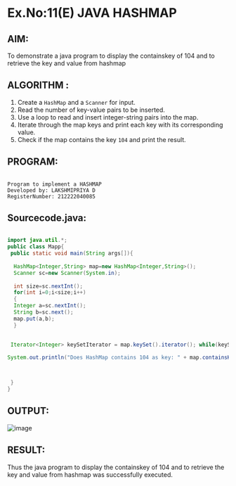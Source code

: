 # Ex.No:11(E)  JAVA HASHMAP

## AIM:
To demonstrate a java program to display the containskey of 104 and to retrieve the key and value from hashmap 

## ALGORITHM :
1. Create a `HashMap` and a `Scanner` for input.
2. Read the number of key-value pairs to be inserted.
3. Use a loop to read and insert integer-string pairs into the map.
4. Iterate through the map keys and print each key with its corresponding value.
5. Check if the map contains the key `104` and print the result.

## PROGRAM:
 ```

Program to implement a HASHMAP
Developed by: LAKSHMIPRIYA D
RegisterNumber: 212222040085

```

## Sourcecode.java:
```java

import java.util.*;  
public class Mapp{  
 public static void main(String args[]){ 
     
  HashMap<Integer,String> map=new HashMap<Integer,String>(); 
  Scanner sc=new Scanner(System.in);
  
  int size=sc.nextInt();
  for(int i=0;i<size;i++)
  {
  Integer a=sc.nextInt();
  String b=sc.next();
  map.put(a,b);  
  } 
 
  
 Iterator<Integer> keySetIterator = map.keySet().iterator(); while(keySetIterator.hasNext()){ Integer key = keySetIterator.next(); System.out.println("key: " + key + " value: " + map.get(key)); }

System.out.println("Does HashMap contains 104 as key: " + map.containsKey(104));



 }  
}  
```

## OUTPUT:

![image](https://github.com/user-attachments/assets/d972f5f2-228f-457d-8758-7972e336f1ba)


## RESULT:
Thus the java program to display the containskey of 104 and to retrieve the key and value from hashmap was successfully executed.


